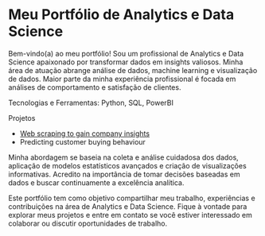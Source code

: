 # Meu Portfólio de Analytics e Data Science

Bem-vindo(a) ao meu portfólio! Sou um profissional de Analytics e Data Science apaixonado por transformar dados em insights valiosos. Minha área de atuação abrange análise de dados, machine learning e visualização de dados. Maior parte da minha experiência profissional é focada em análises de comportamento e satisfação de clientes. 

Tecnologias e Ferramentas: Python, SQL, PowerBI

Projetos
- [Web scraping to gain company insights](https://saulolvieira.github.io/project_1_ws_ba/)
- Predicting customer buying behaviour

Minha abordagem se baseia na coleta e análise cuidadosa dos dados, aplicação de modelos estatísticos avançados e criação de visualizações informativas. Acredito na importância de tomar decisões baseadas em dados e buscar continuamente a excelência analítica.

Este portfólio tem como objetivo compartilhar meu trabalho, experiências e contribuições na área de Analytics e Data Science. Fique à vontade para explorar meus projetos e entre em contato se você estiver interessado em colaborar ou discutir oportunidades de trabalho.
